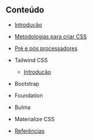## Conteúdo

- [Introdução](css/introduction.md)

- [Metodologias para criar CSS](css/methodologies.md)

- [Pré e pós processadores](css/pre-and-post-processors.md)

- Tailwind CSS

  - [Introdução](css/frameworks/tailwind-css/introduction.md)

- Bootstrap

- Foundation

- Bulma

- Materialize CSS

- [Referências](css/references.md)
